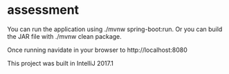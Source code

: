 # assessment

You can run the application using ./mvnw spring-boot:run. 
Or you can build the JAR file with ./mvnw clean package.

Once running navidate in your browser to http://localhost:8080

This project was built in IntelliJ 2017.1
